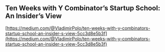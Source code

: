 ## Ten Weeks with Y Combinator’s Startup School: An Insider’s View
  
  [https://medium.com/@VladimirPolo/ten-weeks-with-y-combinators-startup-school-an-insider-s-view-5cc3d8e5b3f](https://medium.com/@VladimirPolo/ten-weeks-with-y-combinators-startup-school-an-insider-s-view-5cc3d8e5b3f)